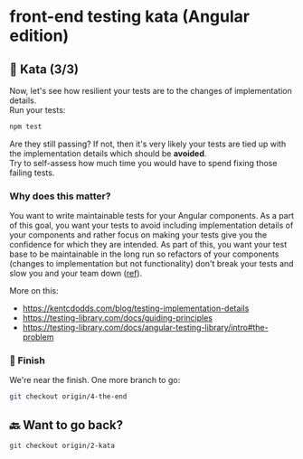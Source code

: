# front-end testing kata (Angular edition)

## 🥋 Kata (3/3)

Now, let's see how resilient your tests are to the changes of implementation details.  
Run your tests:

```sh
npm test
```

Are they still passing? If not, then it's very likely your tests are tied up with the implementation details which should be **avoided**.  
Try to self-assess how much time you would have to spend fixing those failing tests.

### Why does this matter?

You want to write maintainable tests for your Angular components. As a part of this goal, you want your tests to avoid including implementation details of your components and rather focus on making your tests give you the confidence for which they are intended. As part of this, you want your test base to be maintainable in the long run so refactors of your components (changes to implementation but not functionality) don't break your tests and slow you and your team down ([ref](https://testing-library.com/docs/angular-testing-library/intro#the-problem)).

More on this:

- https://kentcdodds.com/blog/testing-implementation-details
- https://testing-library.com/docs/guiding-principles
- https://testing-library.com/docs/angular-testing-library/intro#the-problem

### 🏁 Finish

We're near the finish. One more branch to go:

```sh
git checkout origin/4-the-end
```

## 🔙 Want to go back?

```sh
git checkout origin/2-kata
```

